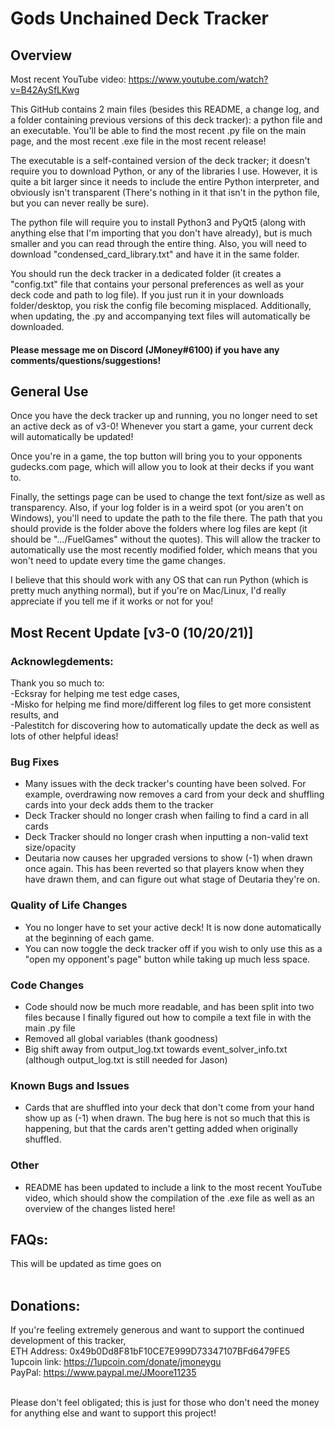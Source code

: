 # Gods Unchained Deck Tracker<br>

## Overview<br>

Most recent YouTube video: https://www.youtube.com/watch?v=B42AySfLKwg 

This GitHub contains 2 main files (besides this README, a change log, and a folder containing previous versions of this deck tracker): a python file and an executable. You'll be able to find the most recent .py file on the main page, and the most recent .exe file in the most recent release!

The executable is a self-contained version of the deck tracker; it doesn't require you to download Python, or any of the libraries I use.
However, it is quite a bit larger since it needs to include the entire Python interpreter, and obviously isn't transparent (There's nothing in it that isn't in the python file, but you can never really be sure).

The python file will require you to install Python3 and PyQt5 (along with anything else that I'm importing that you don't have already), but is much smaller and you can read through the entire thing.
Also, you will need to download "condensed_card_library.txt" and have it in the same folder.


You should run the deck tracker in a dedicated folder (it creates a "config.txt" file that contains your personal preferences as well as your deck code and path to log file).
If you just run it in your downloads folder/desktop, you risk the config file becoming misplaced. Additionally, when updating, the .py and accompanying text files will automatically be downloaded.<br>

#### Please message me on Discord (JMoney#6100) if you have any comments/questions/suggestions!


## General Use<br>
Once you have the deck tracker up and running, you no longer need to set an active deck as of v3-0! Whenever you start a game, your current deck will automatically be updated!<br>

Once you're in a game, the top button will bring you to your opponents gudecks.com page, which will allow you to look at their decks if you want to.<br>

Finally, the settings page can be used to change the text font/size as well as transparency. 
Also, if your log folder is in a weird spot (or you aren't on Windows), you'll need to update the path to the file there. 
The path that you should provide is the folder above the folders where log files are kept (it should be ".../FuelGames" without the quotes). 
This will allow the tracker to automatically use the most recently modified folder, which means that you won't need to update every time the game changes.<br>


I believe that this should work with any OS that can run Python (which is pretty much anything normal), 
but if you're on Mac/Linux, I'd really appreciate if you tell me if it works or not for you!

## Most Recent Update [v3-0 (10/20/21)]<br>
### Acknowlegdements:<br>
Thank you so much to:<br>
-Ecksray for helping me test edge cases,<br>
-Misko for helping me find more/different log files to get more consistent results, and<br>
-Palestitch for discovering how to automatically update the deck as well as lots of other helpful ideas!<br>

### Bug Fixes
- Many issues with the deck tracker's counting have been solved. For example, overdrawing now removes a card from your deck and shuffling cards into your deck adds them to the tracker<br>
- Deck Tracker should no longer crash when failing to find a card in all cards<br>
- Deck Tracker should no longer crash when inputting a non-valid text size/opacity<br>
- Deutaria now causes her upgraded versions to show (-1) when drawn once again. This has been reverted so that players know when they have drawn them, and can figure out what stage of Deutaria they're on.<br>

### Quality of Life Changes<br>
- You no longer have to set your active deck! It is now done automatically at the beginning of each game.<br>
- You can now toggle the deck tracker off if you wish to only use this as a "open my opponent's page" button while taking up much less space.<br>

### Code Changes<br>
- Code should now be much more readable, and has been split into two files because I finally figured out how to compile a text file in with the main .py file<br>
- Removed all global variables (thank goodness)
- Big shift away from output_log.txt towards event_solver_info.txt (although output_log.txt is still needed for Jason)<br>

### Known Bugs and Issues<br>
- Cards that are shuffled into your deck that don't come from your hand show up as (-1) when drawn. The bug here is not so much that this is happening, but that the cards aren't getting added when originally shuffled.<br>

### Other<br>
- README has been updated to include a link to the most recent YouTube video, which should show the compilation of the .exe file as well as an overview of the changes listed here!<br>



## FAQs:<br>
This will be updated as time goes on<br><br>





## Donations:<br>
If you're feeling extremely generous and want to support the continued development of this tracker,<br>
ETH Address: 0x49b0Dd8F81bF10CE7E999D73347107BFd6479FE5<br>
1upcoin link: https://1upcoin.com/donate/jmoneygu<br>
PayPal: https://www.paypal.me/JMoore11235<br><br>

Please don't feel obligated; this is just for those who don't need the money for anything else and want to support this project!
